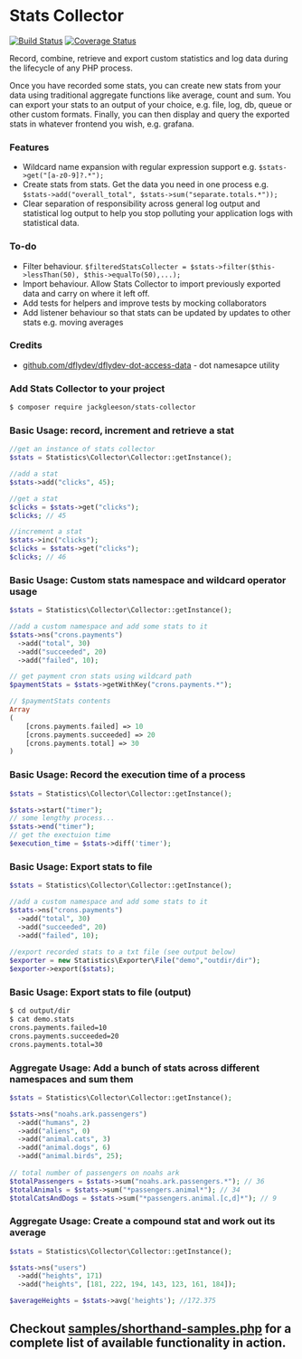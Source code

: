 # Stats Collector
[![Build Status](https://travis-ci.org/jackgleeson/stats-collector.svg?branch=master)](https://travis-ci.org/jackgleeson/stats-collector)
[![Coverage Status](https://coveralls.io/repos/github/jackgleeson/stats-collector/badge.svg?branch=master)](https://coveralls.io/github/jackgleeson/stats-collector?branch=master)

Record, combine, retrieve and export custom statistics and log data during the lifecycle of any PHP process. 

Once you have recorded some stats, you can create new stats from your data using traditional aggregate functions like average, count and sum. You can export your stats to an output of your choice, e.g. file, log, db, queue or other custom formats. Finally, you can then display and query the exported stats in whatever frontend you wish, e.g. grafana. 

### Features
  - Wildcard name expansion with regular expression support e.g. 
  ```$stats->get("[a-z0-9]?.*");```
  - Create stats from stats. Get the data you need in one process e.g.
   ```$stats->add("overall_total", $stats->sum("separate.totals.*"));```
  - Clear separation of responsibility across general log output and statistical log output to help you stop polluting your application logs with statistical data.

### To-do
  - Filter behaviour. ```$filteredStatsCollecter = $stats->filter($this->lessThan(50), $this->equalTo(50),...); ```
  - Import behaviour. Allow Stats Collector to import previously exported data and carry on where it left off. 
  - Add tests for helpers and improve tests by mocking collaborators
  - Add listener behaviour so that stats can be updated by updates to other stats e.g. moving averages
### Credits

* [github.com/dflydev/dflydev-dot-access-data](https://github.com/dflydev/dflydev-dot-access-data)  - dot namesapce utility

### Add Stats Collector to your project
```sh
$ composer require jackgleeson/stats-collector 
```
### Basic Usage: record, increment and retrieve a stat
```php
//get an instance of stats collector
$stats = Statistics\Collector\Collector::getInstance();

//add a stat
$stats->add("clicks", 45);

//get a stat
$clicks = $stats->get("clicks");
$clicks; // 45

//increment a stat 
$stats->inc("clicks");
$clicks = $stats->get("clicks");
$clicks; // 46
```
### Basic Usage: Custom stats namespace and wildcard operator usage
```php
$stats = Statistics\Collector\Collector::getInstance();

//add a custom namespace and add some stats to it
$stats->ns("crons.payments")
  ->add("total", 30)
  ->add("succeeded", 20)
  ->add("failed", 10);

// get payment cron stats using wildcard path
$paymentStats = $stats->getWithKey("crons.payments.*");

// $paymentStats contents
Array
(
    [crons.payments.failed] => 10
    [crons.payments.succeeded] => 20
    [crons.payments.total] => 30
)
```
### Basic Usage: Record the execution time of a process

```php
$stats = Statistics\Collector\Collector::getInstance();

$stats->start("timer");
// some lengthy process...
$stats->end("timer");
// get the exectuion time
$execution_time = $stats->diff('timer'); 

```
### Basic Usage: Export stats to file
```php
$stats = Statistics\Collector\Collector::getInstance();

//add a custom namespace and add some stats to it
$stats->ns("crons.payments")
  ->add("total", 30)
  ->add("succeeded", 20)
  ->add("failed", 10);
  
//export recorded stats to a txt file (see output below)
$exporter = new Statistics\Exporter\File("demo","outdir/dir");
$exporter->export($stats);
```
### Basic Usage: Export stats to file (output)
```sh
$ cd output/dir
$ cat demo.stats
crons.payments.failed=10
crons.payments.succeeded=20
crons.payments.total=30
```

### Aggregate Usage: Add a bunch of stats across different namespaces and sum them
```php
$stats = Statistics\Collector\Collector::getInstance();

$stats->ns("noahs.ark.passengers")
  ->add("humans", 2)
  ->add("aliens", 0)
  ->add("animal.cats", 3)
  ->add("animal.dogs", 6)
  ->add("animal.birds", 25);
  
// total number of passengers on noahs ark
$totalPassengers = $stats->sum("noahs.ark.passengers.*"); // 36
$totalAnimals = $stats->sum("*passengers.animal*"); // 34
$totalCatsAndDogs = $stats->sum("*passengers.animal.[c,d]*"); // 9
```

### Aggregate Usage: Create a compound stat and work out its average
```php
$stats = Statistics\Collector\Collector::getInstance();

$stats->ns("users")
  ->add("heights", 171)
  ->add("heights", [181, 222, 194, 143, 123, 161, 184]);

$averageHeights = $stats->avg('heights'); //172.375
```


## Checkout [samples/shorthand-samples.php](https://github.com/jackgleeson/stats-collector/blob/master/samples/shorthand-samples.php) for a complete list of available functionality in action. 